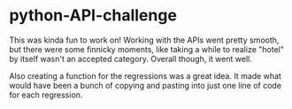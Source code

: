 # python-API-challenge

This was kinda fun to work on! Working with the APIs went pretty smooth, but there were some finnicky moments, like taking a while to realize "hotel" by itself wasn't an accepted category. Overall though, it went well.

Also creating a function for the regressions was a great idea. It made what would have been a bunch of copying and pasting into just one line of code for each regression. 
